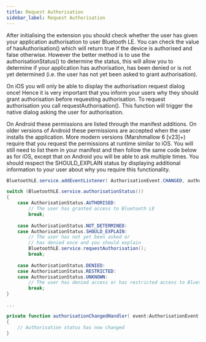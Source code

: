 ```yaml
---
title: Request Authorisation
sidebar_label: Request Authorisation
---
```



After initialising the extension you should check whether the user has given your application 
authorisation to user Bluetooth LE. You can check the value of hasAuthorisation() which will 
return true if the device is authorised and false otherwise. However the better method is to 
use the authorisationStatus() to determine the status, this will allow you to determine if 
your application has authorisation, has been denied or is not yet determined (i.e. the user 
has not yet been asked to grant authorisation).

On iOS you will only be able to display the authorisation request dialog once! Hence it is 
very important that you inform your users why they should grant authorisation before requesting 
authorisation. To request authorisation you call requestAuthorisation(). This function will 
trigger the native dialog asking the user for authorisation.

On Android these permissions are listed through the manifest additions. On older versions of 
Android these permissions are accepted when the user installs the application. More modern 
versions (Marshmallow 6 [v23]+) require that you request the permissions at runtime similar 
to iOS. You will still need to list them in your manifest and then follow the same code below 
as for iOS, except that on Android you will be able to ask multiple times. You should respect 
the SHOULD_EXPLAIN status by displaying additional information to your user about why you 
require this functionality.


```actionscript
BluetoothLE.service.addEventListener( AuthorisationEvent.CHANGED, authorisationChangedHandler );

switch (BluetoothLE.service.authorisationStatus())
{
	case AuthorisationStatus.AUTHORISED:
		// The user has granted access to Bluetooth LE
		break;
	
	case AuthorisationStatus.NOT_DETERMINED:
	case AuthorisationStatus.SHOULD_EXPLAIN:
		// The user has not yet been asked or 
		// has denied once and you should explain
		BluetoothLE.service.requestAuthorisation();
		break;
	
	case AuthorisationStatus.DENIED:
	case AuthorisationStatus.RESTRICTED:
	case AuthorisationStatus.UNKNOWN:
		// The user has denied access or has restricted access to Bluetooth LE
		break;
}

...

private function authorisationChangedHandler( event:AuthorisationEvent ):void
{
	// Authorisation status has now changed
}
```